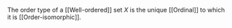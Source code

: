 The order type of a [[Well-ordered]] set $X$ is 
the unique [[Ordinal]] to which it is [[Order-isomorphic]].